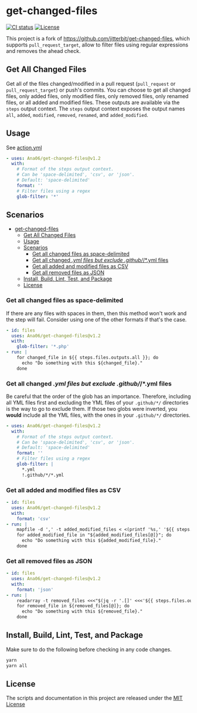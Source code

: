 # get-changed-files

[![CI status](https://github.com/Ana06/get-changed-files/workflows/Test/badge.svg)](https://github.com/Ana06/get-changed-files/actions?query=event%3Apush+branch%3Amain)
[![License](https://img.shields.io/badge/license-MIT-green.svg)](LICENSE.txt)

This project is a fork of <https://github.com/jitterbit/get-changed-files>, which supports `pull_request_target`, allow to filter files using regular expressions and removes the ahead check.

## Get All Changed Files

Get all of the files changed/modified in a pull request (`pull_request` or `pull_request_target`) or push's commits.
You can choose to get all changed files, only added files, only modified files, only removed files, only renamed files, or all added and modified files.
These outputs are available via the `steps` output context.
The `steps` output context exposes the output names `all`, `added`, `modified`, `removed`, `renamed`, and `added_modified`.

## Usage

See [action.yml](action.yml)

```yaml
- uses: Ana06/get-changed-files@v1.2
  with:
    # Format of the steps output context.
    # Can be 'space-delimited', 'csv', or 'json'.
    # Default: 'space-delimited'
    format: ''
    # Filter files using a regex
    glob-filter: '*'
```

## Scenarios

- [get-changed-files](#get-changed-files)
  - [Get All Changed Files](#get-all-changed-files)
  - [Usage](#usage)
  - [Scenarios](#scenarios)
    - [Get all changed files as space-delimited](#get-all-changed-files-as-space-delimited)
    - [Get all changed *.yml files but exclude .github/*/*.yml files](#get-all-changed-yml-files-but-exclude-githubyml-files)
    - [Get all added and modified files as CSV](#get-all-added-and-modified-files-as-csv)
    - [Get all removed files as JSON](#get-all-removed-files-as-json)
  - [Install, Build, Lint, Test, and Package](#install-build-lint-test-and-package)
  - [License](#license)

### Get all changed files as space-delimited

If there are any files with spaces in them, then this method won't work and the step will fail.
Consider using one of the other formats if that's the case.

```yaml
- id: files
  uses: Ana06/get-changed-files@v1.2
  with:
    glob-filter: '*.php'
- run: |
    for changed_file in ${{ steps.files.outputs.all }}; do
      echo "Do something with this ${changed_file}."
    done
```

### Get all changed *.yml files but exclude .github/*/*.yml files

Be careful that the order of the glob has an importance.
Therefore, including all YML files first and excluding the YML files of your `.github/*/` directories is the way to go to exclude them.
If those two globs were inverted, you **would** include all the YML files, with the ones in your `.github/*/` directories.

```yaml
- uses: Ana06/get-changed-files@v1.2
  with:
    # Format of the steps output context.
    # Can be 'space-delimited', 'csv', or 'json'.
    # Default: 'space-delimited'
    format: ''
    # Filter files using a regex
    glob-filter: |
      *.yml
      !.github/*/*.yml
```

### Get all added and modified files as CSV

```yaml
- id: files
  uses: Ana06/get-changed-files@v1.2
  with:
    format: 'csv'
- run: |
    mapfile -d ',' -t added_modified_files < <(printf '%s,' '${{ steps.files.outputs.added_modified }}')
    for added_modified_file in "${added_modified_files[@]}"; do
      echo "Do something with this ${added_modified_file}."
    done
```

### Get all removed files as JSON

```yaml
- id: files
  uses: Ana06/get-changed-files@v1.2
  with:
    format: 'json'
- run: |
    readarray -t removed_files <<<"$(jq -r '.[]' <<<'${{ steps.files.outputs.removed }}')"
    for removed_file in ${removed_files[@]}; do
      echo "Do something with this ${removed_file}."
    done
```

## Install, Build, Lint, Test, and Package

Make sure to do the following before checking in any code changes.

```bash
yarn
yarn all
```

## License

The scripts and documentation in this project are released under the [MIT License](LICENSE)
